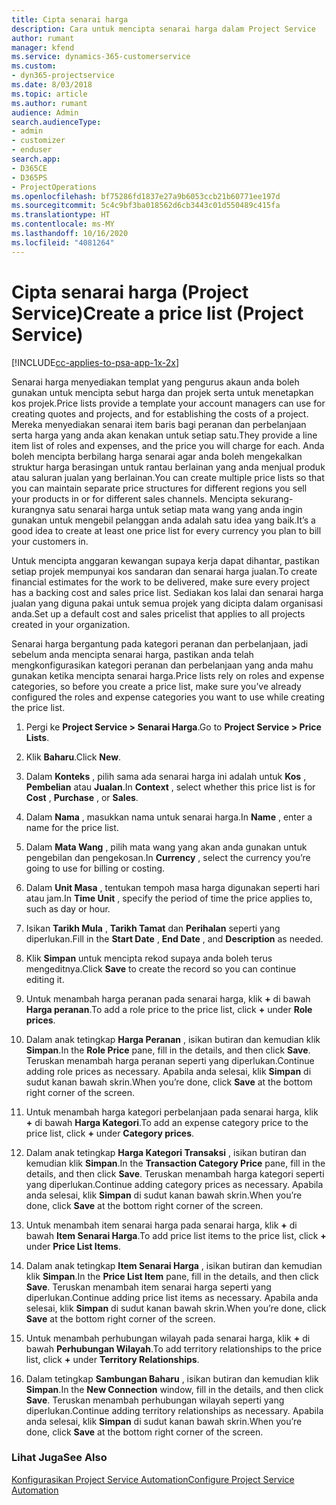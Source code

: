 ```yaml
---
title: Cipta senarai harga
description: Cara untuk mencipta senarai harga dalam Project Service
author: rumant
manager: kfend
ms.service: dynamics-365-customerservice
ms.custom:
- dyn365-projectservice
ms.date: 8/03/2018
ms.topic: article
ms.author: rumant
audience: Admin
search.audienceType:
- admin
- customizer
- enduser
search.app:
- D365CE
- D365PS
- ProjectOperations
ms.openlocfilehash: bf75286fd1837e27a9b6053ccb21b60771ee197d
ms.sourcegitcommit: 5c4c9bf3ba018562d6cb3443c01d550489c415fa
ms.translationtype: HT
ms.contentlocale: ms-MY
ms.lasthandoff: 10/16/2020
ms.locfileid: "4081264"
---
```

# <a name="create-a-price-list-project-service"></a><span data-ttu-id="16e89-103">Cipta senarai harga (Project Service)</span><span class="sxs-lookup"><span data-stu-id="16e89-103">Create a price list (Project Service)</span></span>

[!INCLUDE[cc-applies-to-psa-app-1x-2x](../includes/cc-applies-to-psa-app-1x-2x.md)]

<span data-ttu-id="16e89-104">Senarai harga menyediakan templat yang pengurus akaun anda boleh gunakan untuk mencipta sebut harga dan projek serta untuk menetapkan kos projek.</span><span class="sxs-lookup"><span data-stu-id="16e89-104">Price lists provide a template your account managers can use for creating quotes and projects, and for establishing the costs of a project.</span></span> <span data-ttu-id="16e89-105">Mereka menyediakan senarai item baris bagi peranan dan perbelanjaan serta harga yang anda akan kenakan untuk setiap satu.</span><span class="sxs-lookup"><span data-stu-id="16e89-105">They provide a line item list of roles and expenses, and the price you will charge for each.</span></span> <span data-ttu-id="16e89-106">Anda boleh mencipta berbilang harga senarai agar anda boleh mengekalkan struktur harga berasingan untuk rantau berlainan yang anda menjual produk atau saluran jualan yang berlainan.</span><span class="sxs-lookup"><span data-stu-id="16e89-106">You can create multiple price lists so that you can maintain separate price structures for different regions you sell your products in or for different sales channels.</span></span> <span data-ttu-id="16e89-107">Mencipta sekurang-kurangnya satu senarai harga untuk setiap mata wang yang anda ingin gunakan untuk mengebil pelanggan anda adalah satu idea yang baik.</span><span class="sxs-lookup"><span data-stu-id="16e89-107">It’s a good idea to create at least one price list for every currency you plan to bill your customers in.</span></span>  
  
<span data-ttu-id="16e89-108">Untuk mencipta anggaran kewangan supaya kerja dapat dihantar, pastikan setiap projek mempunyai kos sandaran dan senarai harga jualan.</span><span class="sxs-lookup"><span data-stu-id="16e89-108">To create financial estimates for the work to be delivered, make sure every project has a backing cost and sales price list.</span></span> <span data-ttu-id="16e89-109">Sediakan kos lalai dan senarai harga jualan yang diguna pakai untuk semua projek yang dicipta dalam organisasi anda.</span><span class="sxs-lookup"><span data-stu-id="16e89-109">Set up a default cost and sales pricelist that applies to all projects created in your organization.</span></span>  
  
<span data-ttu-id="16e89-110">Senarai harga bergantung pada kategori peranan dan perbelanjaan, jadi sebelum anda mencipta senarai harga, pastikan anda telah mengkonfigurasikan kategori peranan dan perbelanjaan yang anda mahu gunakan ketika mencipta senarai harga.</span><span class="sxs-lookup"><span data-stu-id="16e89-110">Price lists rely on roles and expense categories, so before you create a price list, make sure you’ve already configured the roles and expense categories you want to use while creating the price list.</span></span>  
  
1.  <span data-ttu-id="16e89-111">Pergi ke **Project Service > Senarai Harga**.</span><span class="sxs-lookup"><span data-stu-id="16e89-111">Go to **Project Service > Price Lists**.</span></span>  
  
2.  <span data-ttu-id="16e89-112">Klik **Baharu**.</span><span class="sxs-lookup"><span data-stu-id="16e89-112">Click **New**.</span></span>  
  
3.  <span data-ttu-id="16e89-113">Dalam **Konteks** , pilih sama ada senarai harga ini adalah untuk **Kos** , **Pembelian** atau **Jualan**.</span><span class="sxs-lookup"><span data-stu-id="16e89-113">In **Context** , select whether this price list is for **Cost** , **Purchase** , or **Sales**.</span></span>  
  
4.  <span data-ttu-id="16e89-114">Dalam **Nama** , masukkan nama untuk senarai harga.</span><span class="sxs-lookup"><span data-stu-id="16e89-114">In **Name** , enter a name for the price list.</span></span>  
  
5.  <span data-ttu-id="16e89-115">Dalam **Mata Wang** , pilih mata wang yang akan anda gunakan untuk pengebilan dan pengekosan.</span><span class="sxs-lookup"><span data-stu-id="16e89-115">In **Currency** , select the currency you’re going to use for billing or costing.</span></span>  
  
6.  <span data-ttu-id="16e89-116">Dalam **Unit Masa** , tentukan tempoh masa harga digunakan seperti hari atau jam.</span><span class="sxs-lookup"><span data-stu-id="16e89-116">In **Time Unit** , specify the period of time the price applies to, such as day or hour.</span></span>  
  
7.  <span data-ttu-id="16e89-117">Isikan **Tarikh Mula** , **Tarikh Tamat** dan **Perihalan** seperti yang diperlukan.</span><span class="sxs-lookup"><span data-stu-id="16e89-117">Fill in the **Start Date** , **End Date** , and **Description** as needed.</span></span>  
  
8.  <span data-ttu-id="16e89-118">Klik **Simpan** untuk mencipta rekod supaya anda boleh terus mengeditnya.</span><span class="sxs-lookup"><span data-stu-id="16e89-118">Click **Save** to create the record so you can continue editing it.</span></span>  
  
9. <span data-ttu-id="16e89-119">Untuk menambah harga peranan pada senarai harga, klik **+** di bawah **Harga peranan**.</span><span class="sxs-lookup"><span data-stu-id="16e89-119">To add a role price to the price list, click **+** under **Role prices**.</span></span>  
  
10. <span data-ttu-id="16e89-120">Dalam anak tetingkap **Harga Peranan** , isikan butiran dan kemudian klik **Simpan**.</span><span class="sxs-lookup"><span data-stu-id="16e89-120">In the **Role Price** pane, fill in the details, and then click **Save**.</span></span> <span data-ttu-id="16e89-121">Teruskan menambah harga peranan seperti yang diperlukan.</span><span class="sxs-lookup"><span data-stu-id="16e89-121">Continue adding role prices as necessary.</span></span> <span data-ttu-id="16e89-122">Apabila anda selesai, klik **Simpan** di sudut kanan bawah skrin.</span><span class="sxs-lookup"><span data-stu-id="16e89-122">When you’re done, click **Save** at the bottom right corner of the screen.</span></span>  
  
11. <span data-ttu-id="16e89-123">Untuk menambah harga kategori perbelanjaan pada senarai harga, klik **+** di bawah **Harga Kategori**.</span><span class="sxs-lookup"><span data-stu-id="16e89-123">To add an expense category price to the price list, click **+** under **Category prices**.</span></span>  
  
12. <span data-ttu-id="16e89-124">Dalam anak tetingkap **Harga Kategori Transaksi** , isikan butiran dan kemudian klik **Simpan**.</span><span class="sxs-lookup"><span data-stu-id="16e89-124">In the **Transaction Category Price** pane, fill in the details, and then click **Save**.</span></span> <span data-ttu-id="16e89-125">Teruskan menambah harga kategori seperti yang diperlukan.</span><span class="sxs-lookup"><span data-stu-id="16e89-125">Continue adding category prices as necessary.</span></span> <span data-ttu-id="16e89-126">Apabila anda selesai, klik **Simpan** di sudut kanan bawah skrin.</span><span class="sxs-lookup"><span data-stu-id="16e89-126">When you’re done, click **Save** at the bottom right corner of the screen.</span></span>  
  
13. <span data-ttu-id="16e89-127">Untuk menambah item senarai harga pada senarai harga, klik **+** di bawah **Item Senarai Harga**.</span><span class="sxs-lookup"><span data-stu-id="16e89-127">To add price list items to the price list, click **+** under **Price List Items**.</span></span>  
  
14. <span data-ttu-id="16e89-128">Dalam anak tetingkap **Item Senarai Harga** , isikan butiran dan kemudian klik **Simpan**.</span><span class="sxs-lookup"><span data-stu-id="16e89-128">In the **Price List Item** pane, fill in the details, and then click **Save**.</span></span> <span data-ttu-id="16e89-129">Teruskan menambah item senarai harga seperti yang diperlukan.</span><span class="sxs-lookup"><span data-stu-id="16e89-129">Continue adding price list items as necessary.</span></span> <span data-ttu-id="16e89-130">Apabila anda selesai, klik **Simpan** di sudut kanan bawah skrin.</span><span class="sxs-lookup"><span data-stu-id="16e89-130">When you’re done, click **Save** at the bottom right corner of the screen.</span></span>  
  
15. <span data-ttu-id="16e89-131">Untuk menambah perhubungan wilayah pada senarai harga, klik **+** di bawah **Perhubungan Wilayah**.</span><span class="sxs-lookup"><span data-stu-id="16e89-131">To add territory relationships to the price list, click **+** under **Territory Relationships**.</span></span>  
  
16. <span data-ttu-id="16e89-132">Dalam tetingkap **Sambungan Baharu** , isikan butiran dan kemudian klik **Simpan**.</span><span class="sxs-lookup"><span data-stu-id="16e89-132">In the **New Connection** window, fill in the details, and then click **Save**.</span></span> <span data-ttu-id="16e89-133">Teruskan menambah perhubungan wilayah seperti yang diperlukan.</span><span class="sxs-lookup"><span data-stu-id="16e89-133">Continue adding territory relationships as necessary.</span></span> <span data-ttu-id="16e89-134">Apabila anda selesai, klik **Simpan** di sudut kanan bawah skrin.</span><span class="sxs-lookup"><span data-stu-id="16e89-134">When you’re done, click **Save** at the bottom right corner of the screen.</span></span>  
  
### <a name="see-also"></a><span data-ttu-id="16e89-135">Lihat Juga</span><span class="sxs-lookup"><span data-stu-id="16e89-135">See Also</span></span>  
 [<span data-ttu-id="16e89-136">Konfigurasikan Project Service Automation</span><span class="sxs-lookup"><span data-stu-id="16e89-136">Configure Project Service Automation</span></span>](../psa/configure.md)
